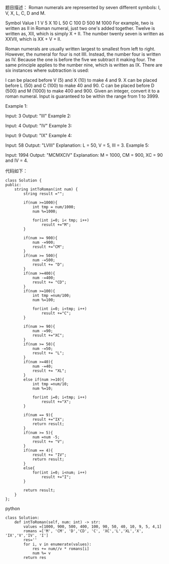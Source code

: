 题目描述：
Roman numerals are represented by seven different symbols: I, V, X, L, C, D and M.

Symbol       Value
I             1
V             5
X             10
L             50
C             100
D             500
M             1000
For example, two is written as II in Roman numeral, just two one's added together. Twelve is written as, XII, which is simply X + II. The number twenty seven is written as XXVII, which is XX + V + II.

Roman numerals are usually written largest to smallest from left to right. However, the numeral for four is not IIII. Instead, the number four is written as IV. Because the one is before the five we subtract it making four. The same principle applies to the number nine, which is written as IX. There are six instances where subtraction is used:

I can be placed before V (5) and X (10) to make 4 and 9. 
X can be placed before L (50) and C (100) to make 40 and 90. 
C can be placed before D (500) and M (1000) to make 400 and 900.
Given an integer, convert it to a roman numeral. Input is guaranteed to be within the range from 1 to 3999.

Example 1:

Input: 3
Output: "III"
Example 2:

Input: 4
Output: "IV"
Example 3:

Input: 9
Output: "IX"
Example 4:

Input: 58
Output: "LVIII"
Explanation: L = 50, V = 5, III = 3.
Example 5:

Input: 1994
Output: "MCMXCIV"
Explanation: M = 1000, CM = 900, XC = 90 and IV = 4.

代码如下：
```
class Solution {
public:
    string intToRoman(int num) {
        string result ="";
        
        if(num >=1000){
            int tmp = num/1000;
            num %=1000;
            
            for(int i=0; i< tmp; i++)
                result +="M";
        }
        
        if(num >= 900){
            num -=900;
            result +="CM";
        }
        if(num >= 500){
            num -=500;
            result += "D";
        }
        if(num >=400){
            num -=400;
            result += "CD";
        }
        if(num >=100){
            int tmp =num/100;
            num %=100;
            
            for(int i=0; i<tmp; i++)
                result +="C";
        }
        
        if(num >= 90){
            num -=90;
            result +="XC";
        }
        if(num >= 50){
            num -=50;
            result += "L";
        }
        if(num >=40){
            num -=40;
            result += "XL";
        }
        else if(num >=10){
            int tmp =num/10;
            num %=10;
            
            for(int i=0; i<tmp; i++)
                result +="X";
        }
        
        if(num == 9){
            result +="IX";
            return result;
        }       
        if(num >= 5){
            num =num -5;
            result += "V";
        }
        if(num == 4){
            result += "IV";
            return result;
        }
        else{
            for(int i=0; i<num; i++)
                result +="I";
        }
        
        return result;
    }
};
```



python
```
class Solution:
    def intToRoman(self, num: int) -> str:
        values =[1000, 900, 500, 400, 100, 90, 50, 40, 10, 9, 5, 4,1]
        romans =['M', 'CM', 'D','CD', 'C', 'XC','L','XL','X', 'IX','V','IV', 'I']
        res=''
        for i, v in enumerate(values):
            res += num//v * romans[i]
            num %= v
        return res
        
```
